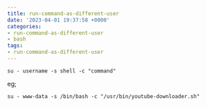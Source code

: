 ```yaml
---
title: run-command-as-different-user
date: '2023-04-01 19:37:58 +0000'
categories:
- run-command-as-different-user
- bash
tags:
- run-command-as-different-user
---
```


```
su - username -s shell -c "command"
```

eg;

```
su - www-data -s /bin/bash -c "/usr/bin/youtube-downloader.sh"
```
